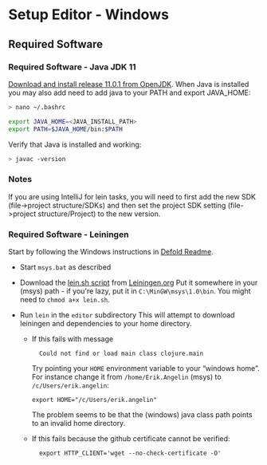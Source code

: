 # Setup Editor - Windows

## Required Software

### Required Software - Java JDK 11
[Download and install release 11.0.1 from OpenJDK](https://jdk.java.net/archive/). When Java is installed you may also add need to add java to your PATH and export JAVA_HOME:

```sh
> nano ~/.bashrc

export JAVA_HOME=<JAVA_INSTALL_PATH>
export PATH=$JAVA_HOME/bin:$PATH
```

Verify that Java is installed and working:

```sh
> javac -version
```

### Notes

If you are using IntelliJ for lein tasks, you will need to first add the new SDK (file->project structure/SDKs)
and then set the project SDK setting (file->project structure/Project) to the new version.


### Required Software - Leiningen

Start by following the Windows instructions in [Defold Readme](../README_SETUP_WINDOWS.md).

* Start `msys.bat` as described
* Download the [lein.sh script](https://raw.githubusercontent.com/technomancy/leiningen/stable/bin/lein) from [Leiningen.org](http://leiningen.org) Put it somewhere in your (msys) path - if you're lazy, put it in `C:\MinGW\msys\1.0\bin`. You might need to `chmod a+x lein.sh`.
* Run `lein` in the `editor` subdirectory
  This will attempt to download leiningen and dependencies to your home directory.

  - If this fails with message

          Could not find or load main class clojure.main

    Try pointing your `HOME` environment variable to your “windows home”. For instance change it from `/home/Erik.Angelin` (msys) to `/c/Users/erik.angelin`:

        export HOME="/c/Users/erik.angelin"

    The problem seems to be that the (windows) java class path points to an invalid home directory.

  - If this fails because the github certificate cannot be verified:

          export HTTP_CLIENT='wget --no-check-certificate -O'
